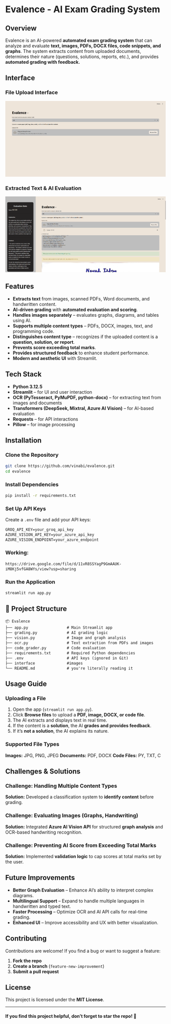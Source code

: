 # Evalence - AI Exam Grading System

## Overview
Evalence is an AI-powered **automated exam grading system** that can analyze and evaluate **text, images, PDFs, DOCX files, code snippets, and graphs**. The system extracts content from uploaded documents, determines their nature (questions, solutions, reports, etc.), and provides **automated grading with feedback.**

## Interface

### File Upload Interface
![Upload Interface](interface/ui.png)

### Extracted Text & AI Evaluation
![AI Grading](interface/1.png)

## Features
- **Extracts text** from images, scanned PDFs, Word documents, and handwritten content.
- **AI-driven grading** with **automated evaluation and scoring**.
- **Handles images separately** – evaluates graphs, diagrams, and tables using AI.
- **Supports multiple content types** – PDFs, DOCX, images, text, and programming code.
- **Distinguishes content type** – recognizes if the uploaded content is a **question, solution, or report**.
- **Prevents score exceeding total marks**.
- **Provides structured feedback** to enhance student performance.
- **Modern and aesthetic UI** with Streamlit.

## Tech Stack
- **Python 3.12.5**
- **Streamlit** – for UI and user interaction
- **OCR (PyTesseract, PyMuPDF, python-docx)** – for extracting text from images and documents
- **Transformers (DeepSeek, Mixtral, Azure AI Vision)** – for AI-based evaluation
- **Requests** – for API interactions
- **Pillow** – for image processing

## Installation
### Clone the Repository
```bash
git clone https://github.com/vinabi/evalence.git
cd evalence
```

### Install Dependencies
```bash
pip install -r requirements.txt
```

### Set Up API Keys
Create a `.env` file and add your API keys:
```
GROQ_API_KEY=your_groq_api_key
AZURE_VISION_API_KEY=your_azure_api_key
AZURE_VISION_ENDPOINT=your_azure_endpoint
```

### Working: 
```
https://drive.google.com/file/d/11vR8SSYagP9GmAAUK-iM8Kj5vfGA8WYs/view?usp=sharing
```

### Run the Application
```bash
streamlit run app.py
```

## 📂 Project Structure
```
📦 Evalence
├── app.py                 # Main Streamlit app
├── grading.py             # AI grading logic
├── vision.py              # Image and graph analysis
├── ocr.py                 # Text extraction from PDFs and images
├── code_grader.py         # Code evaluation
├── requirements.txt       # Required Python dependencies
├── .env                   # API keys (ignored in Git)
├── interface              #images
└── README.md              # you're literally reading it
```

## Usage Guide
### Uploading a File
1. Open the app (`streamlit run app.py`).
2. Click **Browse files** to upload a **PDF, image, DOCX, or code file**.
3. The AI extracts and displays text in real time.
4. If the content is a **solution**, the AI **grades and provides feedback**.
5. If it’s **not a solution**, the AI explains its nature.

### Supported File Types
**Images:** JPG, PNG, JPEG
**Documents:** PDF, DOCX
**Code Files:** PY, TXT, C

## Challenges & Solutions
### Challenge: Handling Multiple Content Types
**Solution:** Developed a classification system to **identify content** before grading.

### Challenge: Evaluating Images (Graphs, Handwriting)
**Solution:** Integrated **Azure AI Vision API** for structured **graph analysis** and OCR-based handwriting recognition.

### Challenge: Preventing AI Score from Exceeding Total Marks
**Solution:** Implemented **validation logic** to cap scores at total marks set by the user.

## Future Improvements
- **Better Graph Evaluation** – Enhance AI’s ability to interpret complex diagrams.
- **Multilingual Support** – Expand to handle multiple languages in handwritten and typed text.
- **Faster Processing** – Optimize OCR and AI API calls for real-time grading.
- **Enhanced UI** – Improve accessibility and UX with better visualization.

## Contributing
Contributions are welcome! If you find a bug or want to suggest a feature:
1. **Fork the repo**
2. **Create a branch** (`feature-new-improvement`)
3. **Submit a pull request**

## License
This project is licensed under the **MIT License**.

---

#### If you find this project helpful, don’t forget to star the repo! 🎀
